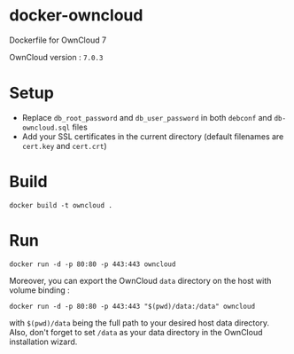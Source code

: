 docker-owncloud
===============

Dockerfile for OwnCloud 7

OwnCloud version : `7.0.3`

# Setup

- Replace `db_root_password` and `db_user_password` in both `debconf` and
`db-owncloud.sql` files
- Add your SSL certificates in the current directory
(default filenames are `cert.key` and `cert.crt`)

# Build

    docker build -t owncloud .

# Run

    docker run -d -p 80:80 -p 443:443 owncloud

Moreover, you can export the OwnCloud `data` directory on the host with volume
binding :

    docker run -d -p 80:80 -p 443:443 "$(pwd)/data:/data" owncloud

with `$(pwd)/data` being the full path to your desired host data directory.
Also, don't forget to set `/data` as your data directory in the OwnCloud 
installation wizard.
